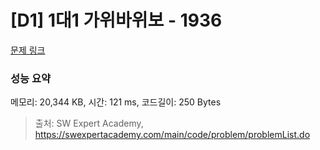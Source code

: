 # [D1] 1대1 가위바위보 - 1936 

[문제 링크](https://swexpertacademy.com/main/code/problem/problemDetail.do?contestProbId=AV5PjKXKALcDFAUq) 

### 성능 요약

메모리: 20,344 KB, 시간: 121 ms, 코드길이: 250 Bytes



> 출처: SW Expert Academy, https://swexpertacademy.com/main/code/problem/problemList.do